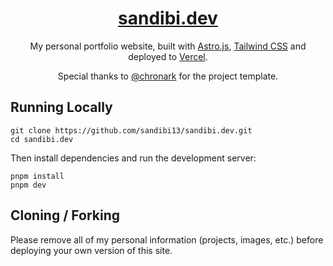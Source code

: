 <div align="center">
    <a href="https://sandibi.vercel.app"><h1 align="center">sandibi.dev</h1></a>

My personal portfolio website, built with [Astro.js](https://astro.build/), [Tailwind CSS](https://tailwindcss.com/) and deployed to [Vercel](https://vercel.com/).

Special thanks to [@chronark](https://github.com/chronark) for the project template.

</div>

## Running Locally

```sh-session
git clone https://github.com/sandibi13/sandibi.dev.git
cd sandibi.dev
```

Then install dependencies and run the development server:

```sh-session
pnpm install
pnpm dev
```

## Cloning / Forking

Please remove all of my personal information (projects, images, etc.) before deploying your own version of this site.
